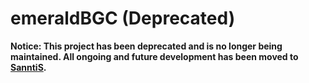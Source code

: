 
# emeraldBGC (Deprecated)

**Notice: This project has been deprecated and is no longer being maintained. All ongoing and future development has been moved to [SanntiS](https://github.com/Finn-Lab/SanntiS).**
